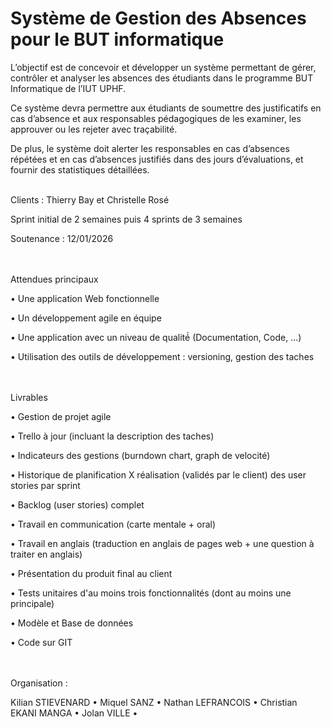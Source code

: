 # Système de Gestion des Absences pour le BUT informatique

L’objectif est de concevoir et développer un système permettant de gérer, contrôler et analyser les absences des étudiants dans le programme BUT Informatique de l’IUT UPHF.

Ce système devra permettre aux étudiants de soumettre des justificatifs en cas d’absence et aux responsables pédagogiques de les examiner, les approuver ou les rejeter avec traçabilité.

De plus, le système doit alerter les responsables en cas d’absences répétées et en cas d’absences justifiés dans des jours d’évaluations, et fournir des statistiques détaillées.

<br>Clients : Thierry Bay et Christelle Rosé

Sprint initial de 2 semaines puis 4 sprints de 3 semaines

Soutenance : 12/01/2026

<br><br>Attendues principaux

• Une application Web fonctionnelle

• Un développement agile en équipe

• Une application avec un niveau de qualité́ (Documentation, Code, ...)

• Utilisation des outils de développement : versioning, gestion des taches

<br><br>Livrables

• Gestion de projet agile

• Trello à jour (incluant la description des taches)

• Indicateurs des gestions (burndown chart, graph de velocité)

• Historique de planification X réalisation (validés par le client) des user
stories par sprint

• Backlog (user stories) complet

• Travail en communication (carte mentale + oral)

• Travail en anglais (traduction en anglais de pages web + une question à
traiter en anglais)

• Présentation du produit final au client

• Tests unitaires d'au moins trois fonctionnalités (dont au moins une principale)

• Modèle et Base de données

• Code sur GIT

<br><br>Organisation : 

Kilian STIEVENARD •
Miquel SANZ •
Nathan LEFRANCOIS •
Christian EKANI MANGA •
Jolan VILLE •


